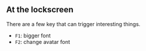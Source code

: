 ## At the lockscreen
There are a few key that can trigger interesting things.
- `F1`: bigger font
- `F2`: change avatar font

